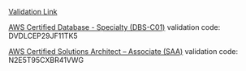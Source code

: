 [Validation Link](https://aws.amazon.com/verification)

[AWS Certified Database - Specialty (DBS-C01)](https://www.credly.com/badges/186feccd-8fd6-4945-867d-822e98b3de34/public_url) 
validation code: DVDLCEP29JF11TK5

[AWS Certified Solutions Architect – Associate (SAA)](https://www.credly.com/badges/186feccd-8fd6-4945-867d-822e98b3de34/public_url) 
validation code: N2E5T95CXBR41VWG



